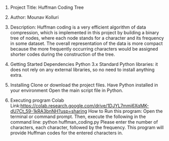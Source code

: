 1. Project Title: Huffman Coding Tree

2. Author: Mounav Kolluri
3. Description:
	Huffman coding is a very efficient algorithm of data compression, which is implemented in this project by building a binary tree of nodes, where each node stands for a character and its frequency in some 	dataset. The overall representation of the data is more compact because the more frequently occurring characters would be assigned shorter codes during the construction of the tree.
4. Getting Started
	Dependencies
	Python 3.x
	Standard Python libraries: it does not rely on any external libraries, so no need to install anything extra.
	

5. Installing
	Clone or download the project files.
	Have Python installed in your environment
	Open the main script file in Python.
6. Executing program
	Colab Link:https://colab.research.google.com/drive/1DJYL7mmj6XqMK-dU7Ct_59-1kRA3bnNH?usp=sharing
How to Run this program:
Open the terminal or command prompt.
Then, execute the following in the command line:
python huffman_coding.py
Please enter the number of characters, each character, followed by the frequency. This program will provide Huffman codes for the entered characters in.
	
